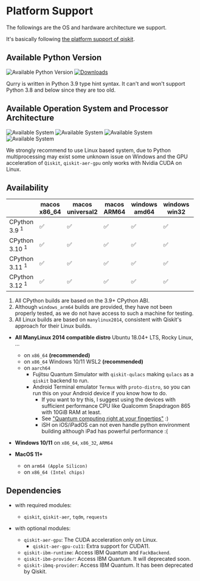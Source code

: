 # Platform Support

The followings are the OS and hardware architecture we support.

It's basically following [the platform support of qiskit](https://docs.quantum.ibm.com/start/install#operating-system-support).

## Available Python Version

![Available Python Version](https://img.shields.io/badge/Python-3.9_|_3.10_|_3.11_|_3.12-blue?logo=python&logoColor=white) [![Downloads](https://static.pepy.tech/badge/qurrium)](https://pepy.tech/project/qurrium)

Qurry is written in Python 3.9 type hint syntax.
It can't and won't support Python 3.8 and below since they are too old.

## Available Operation System and Processor Architecture

![Available System](https://img.shields.io/badge/Ubuntu-18.04+-purple?logo=Ubuntu&logoColor=white) ![Available System](https://img.shields.io/badge/Ubuntu_on_WSL-18.04+-purple?logo=Ubuntu&logoColor=white)
![Available System](https://img.shields.io/badge/Windows-10_|_11-purple?logo=Windows&logoColor=white) ![Available System](https://img.shields.io/badge/MacOS-11+-purple?logo=Apple&logoColor=white)

We strongly recommend to use Linux based system, due to Python multiprocessing may exist some unknown issue on Windows and the GPU acceleration of `Qiskit`, `qiskit-aer-gpu` only works with Nvidia CUDA on Linux.

## Availability

|                           | macos<br/>x86_64 | macos<br/>universal2 | macos<br/>ARM64 | windows<br/>amd64 | windows<br/>win32 | windows<br/>arm64 | linux<br/>x86_64 | linux<br/>i686  | linux<br/>aarch64 |
| ------------------------- | ---------------- | -------------------- | --------------- | ----------------- | ----------------- | ----------------- | ---------------- | --------------- | ----------------- |
| CPython 3.9 <sup>1</sup>  | ✅               | ✅                   | ✅              | ✅                | ✅                | ✅ <sup>2</sup>   | ✅ <sup>3</sup>  | ✅ <sup>3</sup> | ✅ <sup>3</sup>   |
| CPython 3.10 <sup>1</sup> | ✅               | ✅                   | ✅              | ✅                | ✅                | ✅ <sup>2</sup>   | ✅ <sup>3</sup>  | ✅ <sup>3</sup> | ✅ <sup>3</sup>   |
| CPython 3.11 <sup>1</sup> | ✅               | ✅                   | ✅              | ✅                | ✅                | ✅ <sup>2</sup>   | ✅ <sup>3</sup>  | ✅ <sup>3</sup> | ✅ <sup>3</sup>   |
| CPython 3.12 <sup>1</sup> | ✅               | ✅                   | ✅              | ✅                | ✅                | ✅ <sup>2</sup>   | ✅ <sup>3</sup>  | ✅ <sup>3</sup> | ✅ <sup>3</sup>   |

1. All CPython builds are based on the 3.9+ CPython ABI.
2. Although `windows_arm64` builds are provided, they have not been properly tested, as we do not have access to such a machine for testing.
3. All Linux builds are based on `manylinux2014`, consistent with Qiskit's approach for their Linux builds.

- **All ManyLinux 2014 compatible distro**
  Ubuntu 18.04+ LTS, Rocky Linux, ...

  - on `x86_64` **(recommended)**
  - on `x86_64` Windows 10/11 WSL2 **(recommended)**
  - on `aarch64`
    - Fujitsu Quantum Simulator with `qiskit-qulacs` making `qulacs` as a `qiskit` backend to run.
    - Android Terminal emulator `Termux` with `proto-distro`, so you can run this on your Android device if you know how to do.
      - If you want to try this, I suggest using the devices with sufficient performance CPU like Qualcomm Snapdragon 865 with 10GiB RAM at least.
      - See ["Quantum computing right at your fingertips"](https://www.instagram.com/p/C1-dQWdSFYB/?utm_source=ig_web_button_share_sheet&igsh=MzRlODBiNWFlZA==) :)
      - iSH on iOS/iPadOS can not even handle python environment building although iPad has powerful performance :(

- **Windows 10/11** on `x86_64`, `x86_32`, `ARM64`

- **MacOS 11+**
  - on `arm64 (Apple Silicon)`
  - on `x86_64 (Intel chips)`

## Dependencies

- with required modules:

  - `qiskit`, `qiskit-aer`, `tqdm`, `requests`

- with optional modules:
  - `qiskit-aer-gpu`: The CUDA acceleration only on Linux.
    - `qiskit-aer-gpu-cu11`: Extra support for CUDA11.
  - `qiskit-ibm-runtime`: Access IBM Quantum and `FackBackend`.
  - `qiskit-ibm-provider`: Access IBM Quantum. It will deprecated soon.
  - `qiskit-ibmq-provider`: Access IBM Quantum. It has been deprecated by Qiskit.
